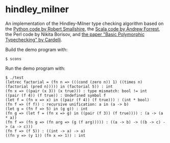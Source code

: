 hindley_milner
==============

An implementation of the Hindley-Milner type checking algorithm based on the [Python code by Robert Smallshire](http://www.smallshire.org.uk/sufficientlysmall/2010/04/11/a-hindley-milner-type-inference-implementation-in-python/), the [Scala code by Andrew Forrest](http://dysphoria.net/2009/06/28/hindley-milner-type-inference-in-scala/), the Perl code by Nikita Borisov, and [the paper "Basic Polymorphic Typechecking" by Cardelli](http://lucacardelli.name/Papers/BasicTypechecking.pdf).

Build the demo program with:

```
$ scons
```

Run the demo program with:

```
$ ./test
(letrec factorial = (fn n => (((cond (zero n)) 1) ((times n) (factorial (pred n))))) in (factorial 5)) : int
(fn x => ((pair (x 3)) (x true))) : type mismatch: bool != int
((pair (f 4)) (f true)) : Undefined symbol f
(let f = (fn x => x) in ((pair (f 4)) (f true))) : (int * bool)
(fn f => (f f)) : recursive unification: a in (a -> b)
(let g = (fn f => 5) in (g g)) : int
(fn g => (let f = (fn x => g) in ((pair (f 3)) (f true)))) : (a -> (a * a))
(fn f => (fn g => (fn arg => (g (f arg))))) : ((a -> b) -> ((b -> c) -> (a -> c)))
(fn f => (f 5)) : ((int -> a) -> a)
((fn y => (y 1)) (fn x => 1)) : int
```
